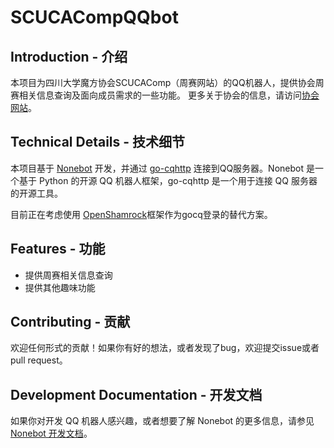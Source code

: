 # SCUCACompQQbot

## Introduction - 介绍

本项目为四川大学魔方协会SCUCAComp（周赛网站）的QQ机器人，提供协会周赛相关信息查询及面向成员需求的一些功能。
更多关于协会的信息，请访问[协会网站](https://scu.yougi.top/)。

## Technical Details - 技术细节

本项目基于 [Nonebot](https://nonebot.dev/) 开发，并通过 [go-cqhttp](https://github.com/Mrs4s/go-cqhttp) 连接到QQ服务器。Nonebot 是一个基于 Python 的开源 QQ 机器人框架，go-cqhttp 是一个用于连接 QQ 服务器的开源工具。

目前正在考虑使用 [OpenShamrock](https://github.com/whitechi73/OpenShamrock)框架作为gocq登录的替代方案。

## Features - 功能

- 提供周赛相关信息查询
- 提供其他趣味功能

## Contributing - 贡献

欢迎任何形式的贡献！如果你有好的想法，或者发现了bug，欢迎提交issue或者pull request。

## Development Documentation - 开发文档

如果你对开发 QQ 机器人感兴趣，或者想要了解 Nonebot 的更多信息，请参见 [Nonebot 开发文档](https://v2.nonebot.dev/)。